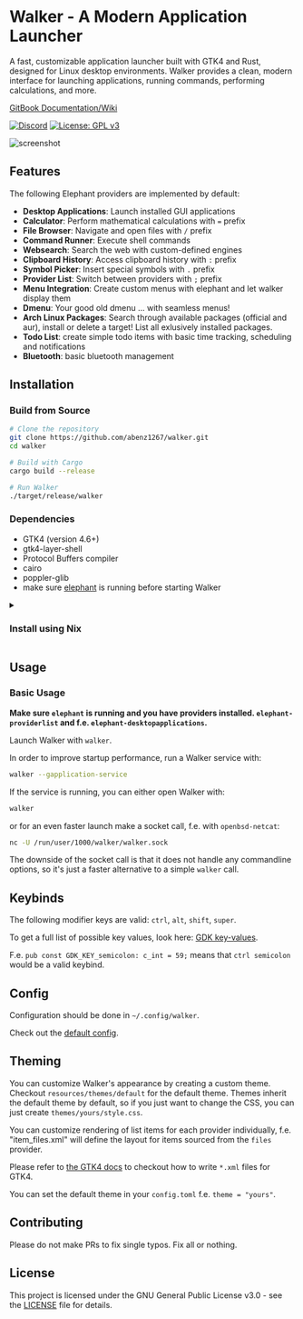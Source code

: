 # Walker - A Modern Application Launcher

A fast, customizable application launcher built with GTK4 and Rust, designed for Linux desktop environments. Walker provides a clean, modern interface for launching applications, running commands, performing calculations, and more.

[GitBook Documentation/Wiki](https://benz.gitbook.io/walker/)

[![Discord](https://img.shields.io/discord/1402235361463242964?logo=discord)](https://discord.gg/mGQWBQHASt)
[![License: GPL v3](https://img.shields.io/badge/License-GPLv3-blue.svg)](https://www.gnu.org/licenses/gpl-3.0)

![screenshot](https://raw.githubusercontent.com/abenz1267/walker/refs/heads/master/resources/screenshot.png)

## Features

The following Elephant providers are implemented by default:

- **Desktop Applications**: Launch installed GUI applications
- **Calculator**: Perform mathematical calculations with `=` prefix
- **File Browser**: Navigate and open files with `/` prefix
- **Command Runner**: Execute shell commands
- **Websearch**: Search the web with custom-defined engines
- **Clipboard History**: Access clipboard history with `:` prefix
- **Symbol Picker**: Insert special symbols with `.` prefix
- **Provider List**: Switch between providers with `;` prefix
- **Menu Integration**: Create custom menus with elephant and let walker display them
- **Dmenu**: Your good old dmenu ... with seamless menus!
- **Arch Linux Packages**: Search through available packages (official and aur), install or delete a target! List all exlusively installed packages.
- **Todo List**: create simple todo items with basic time tracking, scheduling and notifications
- **Bluetooth**: basic bluetooth management

## Installation

### Build from Source

```bash
# Clone the repository
git clone https://github.com/abenz1267/walker.git
cd walker

# Build with Cargo
cargo build --release

# Run Walker
./target/release/walker
```

### Dependencies

- GTK4 (version 4.6+)
- gtk4-layer-shell
- Protocol Buffers compiler
- cairo
- poppler-glib
- make sure [elephant](https://github.com/abenz1267/elephant) is running before starting Walker

<details>
    <summary> <h3> Install using Nix </h3> </summary>

#### 1. Add flake inputs

Add walker and elephant to the inputs of your configs `flake.nix` and set walker to follow elephant

```nix
elephant.url = "github:abenz1267/elephant";

walker = {
  url = "github:abenz1267/walker";
  inputs.elephant.follows = "elephant";
};
```

#### 2. Install walker

You have 3 options for installing walker.

**Option A** (Home Manager Module): Import the home-manager module to your home-manager config and enable walker.

```nix
imports = [inputs.walker.homeManagerModules.default];

programs.walker.enable = true;
```

**Option B** (NixOS Module): Import the nixos module in your NixOS config and enable walker

```nix
imports = [inputs.walker.nixosModules.default];

programs.walker.enable = true;
```

**Option C** (Package): Add `inputs.walker.packages.<system>.default` to your system packages or home-manager packages. replace `<system>` with your system architecture. Note: This option doesn't support configuration using nix.

```nix
home.packages = [inputs.walker.packages.<system>.default];
```

```nix
environment.systemPackages = [inputs.walker.packages.<system>.default];
```

#### 3. Configure walker

```nix
programs.walker = {
  enable = true;
  runAsService = true;

  # All options from the config.toml can be used here https://github.com/abenz1267/walker/blob/master/resources/config.toml
  config = {
    theme = "your theme name";
    placeholders."default" = { input = "Search"; list = "Example"; };
    providers.prefixes = [
      {provider = "websearch"; prefix = "+";}
      {provider = "providerlist"; prefix = "_";}
    ];
    keybinds.quick_activate = ["F1" "F2" "F3"];
  };

  themes = {
    # set `programs.walker.config.theme="your theme name"` to choose the default theme
    "your theme name" = {
      # Check out the default css theme as an example https://github.com/abenz1267/walker/blob/master/resources/themes/default/style.css
      style = " /* css */ ";

      # Check out the default layouts for examples https://github.com/abenz1267/walker/tree/master/resources/themes/default
      layouts = {
        "layout" = " <!-- xml --> ";
        "item_calc" = " <!-- xml --> ";
        # other provider layouts
      };
    };
    "other theme name" = {
        # ...
    };
    # more themes
  };
};
```

Optionally, there is 2 binary caches which can be used by adding the following to you config:

```nix
nix.settings = {
  extra-substituters = ["https://walker.cachix.org" "https://walker-git.cachix.org"];
  extra-trusted-public-keys = ["walker.cachix.org-1:fG8q+uAaMqhsMxWjwvk0IMb4mFPFLqHjuvfwQxE4oJM=" "walker-git.cachix.org-1:vmC0ocfPWh0S/vRAQGtChuiZBTAe4wiKDeyyXM0/7pM="];
};
```

</details>

## Usage

### Basic Usage

**Make sure `elephant` is running and you have providers installed. `elephant-providerlist` and f.e. `elephant-desktopapplications`.**

Launch Walker with `walker`.

In order to improve startup performance, run a Walker service with:

```bash
walker --gapplication-service
```

If the service is running, you can either open Walker with:

```bash
walker
```

or for an even faster launch make a socket call, f.e. with `openbsd-netcat`:

```bash
nc -U /run/user/1000/walker/walker.sock
```

The downside of the socket call is that it does not handle any commandline options, so it's just a faster alternative to a simple `walker` call.

## Keybinds

The following modifier keys are valid: `ctrl`, `alt`, `shift`, `super`.

To get a full list of possible key values, look here: [GDK key-values](https://github.com/gtk-rs/gtk4-rs/blob/0.9/gdk4/sys/src/lib.rs#L302).

F.e. `pub const GDK_KEY_semicolon: c_int = 59;` means that `ctrl semicolon` would be a valid keybind.

## Config

Configuration should be done in `~/.config/walker`.

Check out the [default config](https://raw.githubusercontent.com/abenz1267/walker/refs/heads/master/resources/config.toml).

## Theming

You can customize Walker's appearance by creating a custom theme. Checkout `resources/themes/default` for the default theme. Themes inherit the default theme by default, so if you just want to change the CSS, you can just create `themes/yours/style.css`.

You can customize rendering of list items for each provider individually, f.e. "item_files.xml" will define the layout for items sourced from the `files` provider.

Please refer to [the GTK4 docs](https://docs.gtk.org/gtk4/) to checkout how to write `*.xml` files for GTK4.

You can set the default theme in your `config.toml` f.e. `theme = "yours"`.

## Contributing

Please do not make PRs to fix single typos. Fix all or nothing.

## License

This project is licensed under the GNU General Public License v3.0 - see the [LICENSE](LICENSE) file for details.
